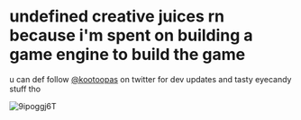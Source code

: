 # undefined creative juices rn because i'm spent on building a game engine to build the game

u can def follow [@kootoopas](https://twitter.com/kootoopas) on twitter for dev updates and tasty eyecandy stuff tho


![9ipoggj6T](https://user-images.githubusercontent.com/601001/174320109-5a1e8962-ae74-4f61-b95e-774881fd0125.gif)
